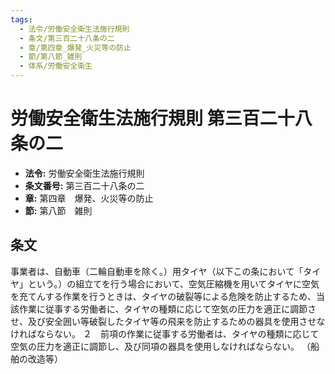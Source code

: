 ```yaml
---
tags:
  - 法令/労働安全衛生法施行規則
  - 条文/第三百二十八条の二
  - 章/第四章_爆発_火災等の防止
  - 節/第八節_雑則
  - 体系/労働安全衛生
---
```

# 労働安全衛生法施行規則 第三百二十八条の二

- **法令:** 労働安全衛生法施行規則
- **条文番号:** 第三百二十八条の二
- **章:** 第四章　爆発、火災等の防止
- **節:** 第八節　雑則

## 条文
事業者は、自動車（二輪自動車を除く。）用タイヤ（以下この条において「タイヤ」という。）の組立てを行う場合において、空気圧縮機を用いてタイヤに空気を充てんする作業を行うときは、タイヤの破裂等による危険を防止するため、当該作業に従事する労働者に、タイヤの種類に応じて空気の圧力を適正に調節させ、及び安全囲い等破裂したタイヤ等の飛来を防止するための器具を使用させなければならない。
２　前項の作業に従事する労働者は、タイヤの種類に応じて空気の圧力を適正に調節し、及び同項の器具を使用しなければならない。
（船舶の改造等）

